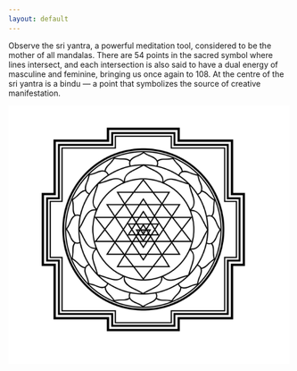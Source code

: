```yaml
---
layout: default
---
```

Observe the sri yantra, a powerful meditation tool, considered to be the mother of all mandalas. There are 54 points in the sacred symbol where lines intersect, and each intersection is also said to have a dual energy of masculine and feminine, bringing us once again to 108. At the centre of the sri yantra is a bindu — a point that symbolizes the source of creative manifestation.

![](media/cleanshot_2024-06-10-at-14-16-07@2x.png)